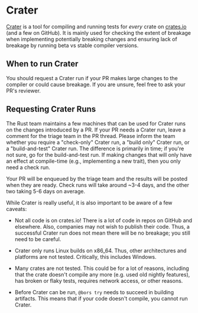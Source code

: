 # Crater

[Crater](https://github.com/rust-lang/crater) is a tool for compiling and
running tests for _every_ crate on [crates.io](https://crates.io) (and a few on
GitHub). It is mainly used for checking the extent of breakage when implementing
potentially breaking changes and ensuring lack of breakage by running beta vs
stable compiler versions.

## When to run Crater

You should request a Crater run if your PR makes large changes to the compiler
or could cause breakage. If you are unsure, feel free to ask your PR's reviewer.

## Requesting Crater Runs

The Rust team maintains a few machines that can be used for Crater runs
on the changes introduced by a PR. If your PR needs a Crater run, leave a
comment for the triage team in the PR thread. Please inform the team whether you
require a "check-only" Crater run, a "build only" Crater run, or a
"build-and-test" Crater run. The difference is primarily in time;
if you're not sure, go for the build-and-test run. If
making changes that will only have an effect at compile-time (e.g., implementing
a new trait), then you only need a check run.

Your PR will be enqueued by the triage team and the results will be posted when
they are ready. Check runs will take around ~3-4 days, and the other two taking
5-6 days on average.

While Crater is really useful, it is also important to be aware of a few
caveats:

- Not all code is on crates.io! There is a lot of code in repos on GitHub and
  elsewhere. Also, companies may not wish to publish their code. Thus, a
  successful Crater run does not mean there will be no
  breakage; you still need to be careful.

- Crater only runs Linux builds on x86_64. Thus, other architectures and
  platforms are not tested. Critically, this includes Windows.

- Many crates are not tested. This could be for a lot of reasons, including that
  the crate doesn't compile any more (e.g. used old nightly features), has
  broken or flaky tests, requires network access, or other reasons.

- Before Crater can be run, `@bors try` needs to succeed in building artifacts.
  This means that if your code doesn't compile, you cannot run Crater.
